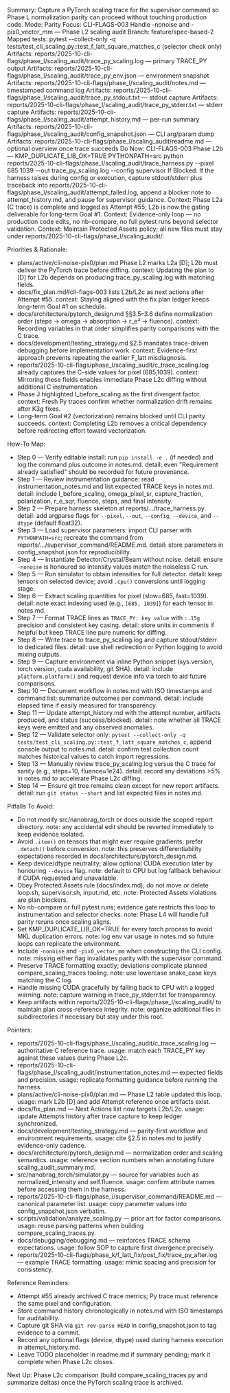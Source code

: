 Summary: Capture a PyTorch scaling trace for the supervisor command so Phase L normalization parity can proceed without touching production code.
Mode: Parity
Focus: CLI-FLAGS-003 Handle -nonoise and -pix0_vector_mm — Phase L2 scaling audit
Branch: feature/spec-based-2
Mapped tests: pytest --collect-only -q tests/test_cli_scaling.py::test_f_latt_square_matches_c (selector check only)
Artifacts: reports/2025-10-cli-flags/phase_l/scaling_audit/trace_py_scaling.log — primary TRACE_PY output
Artifacts: reports/2025-10-cli-flags/phase_l/scaling_audit/trace_py_env.json — environment snapshot
Artifacts: reports/2025-10-cli-flags/phase_l/scaling_audit/notes.md — timestamped command log
Artifacts: reports/2025-10-cli-flags/phase_l/scaling_audit/trace_py_stdout.txt — stdout capture
Artifacts: reports/2025-10-cli-flags/phase_l/scaling_audit/trace_py_stderr.txt — stderr capture
Artifacts: reports/2025-10-cli-flags/phase_l/scaling_audit/attempt_history.md — per-run summary
Artifacts: reports/2025-10-cli-flags/phase_l/scaling_audit/config_snapshot.json — CLI arg/param dump
Artifacts: reports/2025-10-cli-flags/phase_l/scaling_audit/readme.md — optional overview once trace succeeds
Do Now: CLI-FLAGS-003 Phase L2b — KMP_DUPLICATE_LIB_OK=TRUE PYTHONPATH=src python reports/2025-10-cli-flags/phase_l/scaling_audit/trace_harness.py --pixel 685 1039 --out trace_py_scaling.log --config supervisor
If Blocked: If the harness raises during config or execution, capture stdout/stderr plus traceback into reports/2025-10-cli-flags/phase_l/scaling_audit/attempt_failed.log, append a blocker note to attempt_history.md, and pause for supervisor guidance.
Context: Phase L2a (C trace) is complete and logged as Attempt #55; L2b is now the gating deliverable for long-term Goal #1.
Context: Evidence-only loop — no production code edits, no nb-compare, no full pytest runs beyond selector validation.
Context: Maintain Protected Assets policy; all new files must stay under reports/2025-10-cli-flags/phase_l/scaling_audit/.

Priorities & Rationale:
- plans/active/cli-noise-pix0/plan.md Phase L2 marks L2a [D]; L2b must deliver the PyTorch trace before diffing.
  context: Updating the plan to [D] for L2b depends on producing trace_py_scaling.log with matching fields.
- docs/fix_plan.md#cli-flags-003 lists L2b/L2c as next actions after Attempt #55.
  context: Staying aligned with the fix plan ledger keeps long-term Goal #1 on schedule.
- docs/architecture/pytorch_design.md §§3.5–3.6 define normalization order (steps → omega → absorption → r_e² → fluence).
  context: Recording variables in that order simplifies parity comparisons with the C trace.
- docs/development/testing_strategy.md §2.5 mandates trace-driven debugging before implementation work.
  context: Evidence-first approach prevents repeating the earlier F_latt misdiagnosis.
- reports/2025-10-cli-flags/phase_l/scaling_audit/c_trace_scaling.log already captures the C-side values for pixel (685,1039).
  context: Mirroring these fields enables immediate Phase L2c diffing without additional C instrumentation.
- Phase J highlighted I_before_scaling as the first divergent factor.
  context: Fresh Py traces confirm whether normalization drift remains after K3g fixes.
- Long-term Goal #2 (vectorization) remains blocked until CLI parity succeeds.
  context: Completing L2b removes a critical dependency before redirecting effort toward vectorization.

How-To Map:
- Step 0 — Verify editable install: run `pip install -e .` (if needed) and log the command plus outcome in notes.md.
  detail: even "Requirement already satisfied" should be recorded for future provenance.
- Step 1 — Review instrumentation guidance: read instrumentation_notes.md and list expected TRACE keys in notes.md.
  detail: include I_before_scaling, omega_pixel_sr, capture_fraction, polarization, r_e_sqr, fluence, steps, and final intensity.
- Step 2 — Prepare harness skeleton at reports/.../trace_harness.py.
  detail: add argparse flags for `--pixel`, `--out`, `--config`, `--device`, and `--dtype` (default float32).
- Step 3 — Load supervisor parameters: import CLI parser with `PYTHONPATH=src`; recreate the command from reports/.../supervisor_command/README.md.
  detail: store parameters in config_snapshot.json for reproducibility.
- Step 4 — Instantiate Detector/Crystal/Beam without noise.
  detail: ensure `-nonoise` is honoured so intensity values match the noiseless C run.
- Step 5 — Run simulator to obtain intensities for full detector.
  detail: keep tensors on selected device; avoid `.cpu()` conversions until logging stage.
- Step 6 — Extract scaling quantities for pixel (slow=685, fast=1039).
  detail: note exact indexing used (e.g., `[685, 1039]`) for each tensor in notes.md.
- Step 7 — Format TRACE lines as `TRACE_PY: key value` with `:.15g` precision and consistent key casing.
  detail: store units in comments if helpful but keep TRACE line pure numeric for diffing.
- Step 8 — Write trace to trace_py_scaling.log and capture stdout/stderr to dedicated files.
  detail: use shell redirection or Python logging to avoid mixing outputs.
- Step 9 — Capture environment via inline Python snippet (sys.version, torch version, cuda availability, git SHA).
  detail: include `platform.platform()` and request device info via torch to aid future comparisons.
- Step 10 — Document workflow in notes.md with ISO timestamps and command list; summarize outcomes per command.
  detail: include elapsed time if easily measured for transparency.
- Step 11 — Update attempt_history.md with the attempt number, artifacts produced, and status (success/blocked).
  detail: note whether all TRACE keys were emitted and any observed anomalies.
- Step 12 — Validate selector only: `pytest --collect-only -q tests/test_cli_scaling.py::test_f_latt_square_matches_c`, append console output to notes.md.
  detail: confirm test collection count matches historical values to catch import regressions.
- Step 13 — Manually review trace_py_scaling.log versus the C trace for sanity (e.g., steps=10, fluence≈1e24).
  detail: record any deviations >5% in notes.md to accelerate Phase L2c diffing.
- Step 14 — Ensure git tree remains clean except for new report artifacts.
  detail: run `git status --short` and list expected files in notes.md.

Pitfalls To Avoid:
- Do not modify src/nanobrag_torch or docs outside the scoped report directory.
  note: any accidental edit should be reverted immediately to keep evidence isolated.
- Avoid `.item()` on tensors that might ever require gradients; prefer `.detach()` before conversion.
  note: this preserves differentiability expectations recorded in docs/architecture/pytorch_design.md.
- Keep device/dtype neutrality; allow optional CUDA execution later by honouring `--device` flag.
  note: default to CPU but log fallback behaviour if CUDA requested and unavailable.
- Obey Protected Assets rule (docs/index.md); do not move or delete loop.sh, supervisor.sh, input.md, etc.
  note: Protected Assets violations are plan blockers.
- No nb-compare or full pytest runs; evidence gate restricts this loop to instrumentation and selector checks.
  note: Phase L4 will handle full parity reruns once scaling aligns.
- Set KMP_DUPLICATE_LIB_OK=TRUE for every torch process to avoid MKL duplication errors.
  note: log env var usage in notes.md so future loops can replicate the environment.
- Include `-nonoise` and `-pix0_vector_mm` when constructing the CLI config.
  note: missing either flag invalidates parity with the supervisor command.
- Preserve TRACE formatting exactly; deviations complicate planned compare_scaling_traces tooling.
  note: use lowercase snake_case keys matching the C log.
- Handle missing CUDA gracefully by falling back to CPU with a logged warning.
  note: capture warning in trace_py_stderr.txt for transparency.
- Keep artifacts within reports/2025-10-cli-flags/phase_l/scaling_audit/ to maintain plan cross-reference integrity.
  note: organize additional files in subdirectories if necessary but stay under this root.

Pointers:
- reports/2025-10-cli-flags/phase_l/scaling_audit/c_trace_scaling.log — authoritative C reference trace.
  usage: match each TRACE_PY key against these values during Phase L2c.
- reports/2025-10-cli-flags/phase_l/scaling_audit/instrumentation_notes.md — expected fields and precision.
  usage: replicate formatting guidance before running the harness.
- plans/active/cli-noise-pix0/plan.md — Phase L2 table updated this loop.
  usage: mark L2b [D] and add Attempt reference once artifacts exist.
- docs/fix_plan.md — Next Actions list now targets L2b/L2c.
  usage: update Attempts history after trace capture to keep ledger synchronized.
- docs/development/testing_strategy.md — parity-first workflow and environment requirements.
  usage: cite §2.5 in notes.md to justify evidence-only cadence.
- docs/architecture/pytorch_design.md — normalization order and scaling semantics.
  usage: reference section numbers when annotating future scaling_audit_summary.md.
- src/nanobrag_torch/simulator.py — source for variables such as normalized_intensity and self.fluence.
  usage: confirm attribute names before accessing them in the harness.
- reports/2025-10-cli-flags/phase_i/supervisor_command/README.md — canonical parameter list.
  usage: copy parameter values into config_snapshot.json verbatim.
- scripts/validation/analyze_scaling.py — prior art for factor comparisons.
  usage: reuse parsing patterns when building compare_scaling_traces.py.
- docs/debugging/debugging.md — reinforces TRACE schema expectations.
  usage: follow SOP to capture first divergence precisely.
- reports/2025-10-cli-flags/phase_k/f_latt_fix/post_fix/trace_py_after.log — example TRACE formatting.
  usage: mimic spacing and precision for consistency.

Reference Reminders:
- Attempt #55 already archived C trace metrics; Py trace must reference the same pixel and configuration.
- Store command history chronologically in notes.md with ISO timestamps for auditability.
- Capture git SHA via `git rev-parse HEAD` in config_snapshot.json to tag evidence to a commit.
- Record any optional flags (device, dtype) used during harness execution in attempt_history.md.
- Leave TODO placeholder in readme.md if summary pending; mark it complete when Phase L2c closes.

Next Up: Phase L2c comparison (build compare_scaling_traces.py and summarize deltas) once the PyTorch scaling trace is archived.
